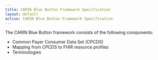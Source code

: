 ```yaml
---
title: CARIN Blue Button Framework Specification
layout: default
active: CARIN Blue Button Framework Specification
---
```


The CARIN Blue Button framework consists of the following components:

* Common Payer Consumer Data Set (CPCDS)
* Mapping from CPCDS to FHIR resource profiles
* Terminologies